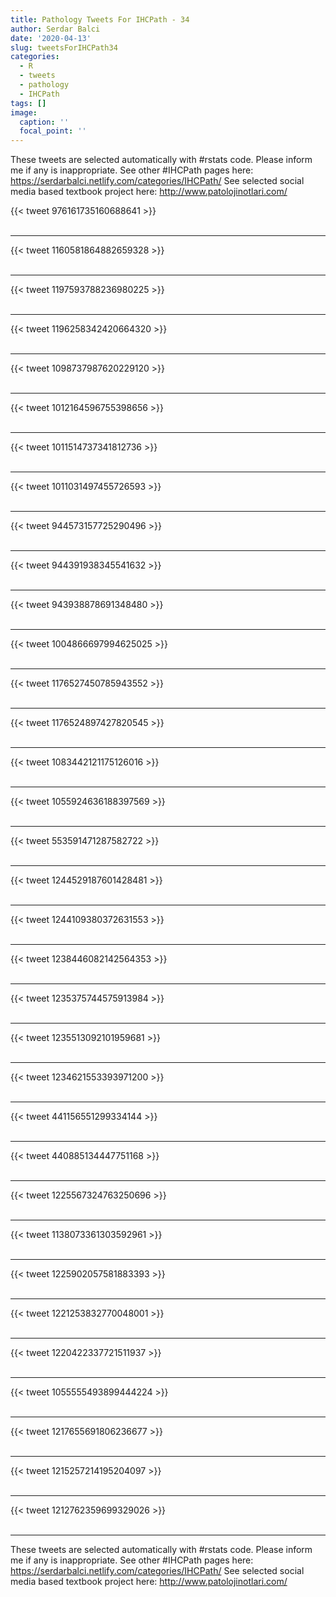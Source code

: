 ```yaml
---
title: Pathology Tweets For IHCPath - 34
author: Serdar Balci
date: '2020-04-13'
slug: tweetsForIHCPath34
categories:
  - R
  - tweets
  - pathology
  - IHCPath
tags: []
image:
  caption: ''
  focal_point: ''
---
```



These tweets are selected automatically with #rstats code. Please inform me if any is inappropriate.
See other #IHCPath pages here: https://serdarbalci.netlify.com/categories/IHCPath/ 
See selected social media based textbook project here: http://www.patolojinotlari.com/

{{< tweet 976161735160688641 >}}
<br>
<br>
<hr>
{{< tweet 1160581864882659328 >}}
<br>
<br>
<hr>
{{< tweet 1197593788236980225 >}}
<br>
<br>
<hr>
{{< tweet 1196258342420664320 >}}
<br>
<br>
<hr>
{{< tweet 1098737987620229120 >}}
<br>
<br>
<hr>
{{< tweet 1012164596755398656 >}}
<br>
<br>
<hr>
{{< tweet 1011514737341812736 >}}
<br>
<br>
<hr>
{{< tweet 1011031497455726593 >}}
<br>
<br>
<hr>
{{< tweet 944573157725290496 >}}
<br>
<br>
<hr>
{{< tweet 944391938345541632 >}}
<br>
<br>
<hr>
{{< tweet 943938878691348480 >}}
<br>
<br>
<hr>
{{< tweet 1004866697994625025 >}}
<br>
<br>
<hr>
{{< tweet 1176527450785943552 >}}
<br>
<br>
<hr>
{{< tweet 1176524897427820545 >}}
<br>
<br>
<hr>
{{< tweet 1083442121175126016 >}}
<br>
<br>
<hr>
{{< tweet 1055924636188397569 >}}
<br>
<br>
<hr>
{{< tweet 553591471287582722 >}}
<br>
<br>
<hr>
{{< tweet 1244529187601428481 >}}
<br>
<br>
<hr>
{{< tweet 1244109380372631553 >}}
<br>
<br>
<hr>
{{< tweet 1238446082142564353 >}}
<br>
<br>
<hr>
{{< tweet 1235375744575913984 >}}
<br>
<br>
<hr>
{{< tweet 1235513092101959681 >}}
<br>
<br>
<hr>
{{< tweet 1234621553393971200 >}}
<br>
<br>
<hr>
{{< tweet 441156551299334144 >}}
<br>
<br>
<hr>
{{< tweet 440885134447751168 >}}
<br>
<br>
<hr>
{{< tweet 1225567324763250696 >}}
<br>
<br>
<hr>
{{< tweet 1138073361303592961 >}}
<br>
<br>
<hr>
{{< tweet 1225902057581883393 >}}
<br>
<br>
<hr>
{{< tweet 1221253832770048001 >}}
<br>
<br>
<hr>
{{< tweet 1220422337721511937 >}}
<br>
<br>
<hr>
{{< tweet 1055555493899444224 >}}
<br>
<br>
<hr>
{{< tweet 1217655691806236677 >}}
<br>
<br>
<hr>
{{< tweet 1215257214195204097 >}}
<br>
<br>
<hr>
{{< tweet 1212762359699329026 >}}
<br>
<br>
<hr>


These tweets are selected automatically with #rstats code. Please inform me if any is inappropriate.
See other #IHCPath pages here: https://serdarbalci.netlify.com/categories/IHCPath/ 
See selected social media based textbook project here: http://www.patolojinotlari.com/

